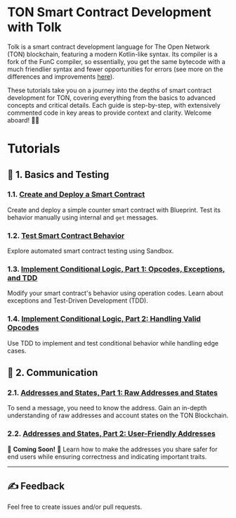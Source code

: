 # TON Smart Contract Development with Tolk

Tolk is a smart contract development language for The Open Network (TON) blockchain, featuring a modern Kotlin-like syntax. Its compiler is a fork of the FunC compiler, so essentially, you get the same bytecode with a much friendlier syntax and fewer opportunities for errors (see more on the differences and improvements [here](https://docs.ton.org/v3/documentation/smart-contracts/tolk/tolk-vs-func/in-detail)).

These tutorials take you on a journey into the depths of smart contract development for TON, covering everything from the basics to advanced concepts and critical details. Each guide is step-by-step, with extensively commented code in key areas to provide context and clarity. Welcome aboard! 🏴‍☠️

# Tutorials

## 👶 1. Basics and Testing

### 1.1. [Create and Deploy a Smart Contract](1-1-create-smart-contract/README.md)

Create and deploy a simple counter smart contract with Blueprint. Test its behavior manually using internal and `get` messages.

### 1.2. [Test Smart Contract Behavior](1-2-tests/README.md)

Explore automated smart contract testing using Sandbox.

### 1.3. [Implement Conditional Logic, Part 1: Opcodes, Exceptions, and TDD](1-3-opcodes-and-tdd-1/README.md)

Modify your smart contract's behavior using operation codes. Learn about exceptions and Test-Driven Development (TDD).

### 1.4. [Implement Conditional Logic, Part 2: Handling Valid Opcodes](1-4-opcodes-and-tdd-2/README.md)

Use TDD to implement and test conditional behavior while handling edge cases.

## 👦 2. Communication

### 2.1. [Addresses and States, Part 1: Raw Addresses and States](2-1-addresses-and-states-1/README.md)

To send a message, you need to know the address. Gain an in-depth understanding of raw addresses and account states on the TON Blockchain.

### 2.2. [Addresses and States, Part 2: User-Friendly Addresses](2-2-addresses-and-states-2/README.md)

🚧 **Coming Soon!** 🚧 Learn how to make the addresses you share safer for end users while ensuring correctness and indicating important traits.

---

## ✍️ Feedback

Feel free to create issues and/or pull requests.